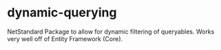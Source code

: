 # dynamic-querying
NetStandard Package to allow for dynamic filtering of queryables. Works very well off of Entity Framework (Core). 
